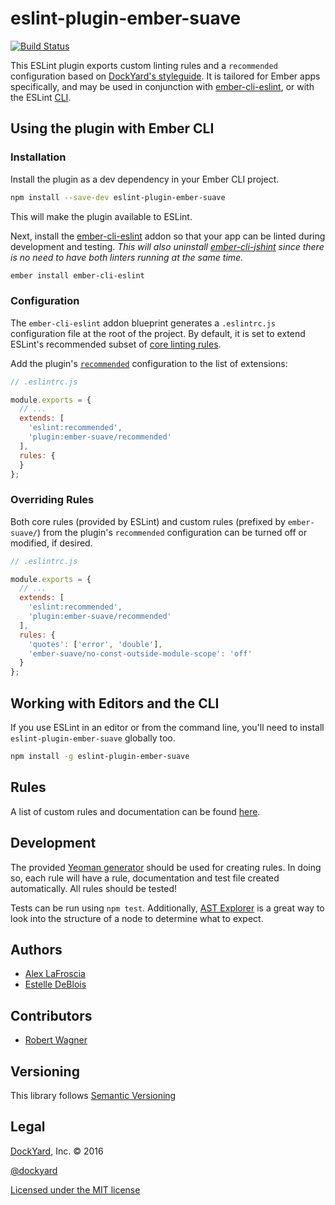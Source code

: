 # eslint-plugin-ember-suave

[![Build Status](https://travis-ci.org/DockYard/eslint-plugin-ember-suave.svg?branch=master)](https://travis-ci.org/DockYard/eslint-plugin-ember-suave)

This ESLint plugin exports custom linting rules and a `recommended` configuration based on [DockYard's styleguide](https://github.com/DockYard/styleguides/tree/master/engineering). It is tailored for Ember apps specifically, and may be used in conjunction with [ember-cli-eslint](https://github.com/ember-cli/ember-cli-eslint), or with the ESLint [CLI](http://eslint.org/docs/user-guide/command-line-interface).

## Using the plugin with Ember CLI

### Installation

Install the plugin as a dev dependency in your Ember CLI project.

```bash
npm install --save-dev eslint-plugin-ember-suave
```

This will make the plugin available to ESLint.

Next, install the [ember-cli-eslint](https://github.com/ember-cli/ember-cli-eslint) addon so that your app can be linted during development and testing. _This will also uninstall [ember-cli-jshint](https://github.com/ember-cli/ember-cli-jshint) since there is no need to have both linters running at the same time._

```bash
ember install ember-cli-eslint
```

### Configuration

The `ember-cli-eslint` addon blueprint generates a `.eslintrc.js` configuration file at the root of the project. By default, it is set to extend ESLint's recommended subset of [core linting rules](http://eslint.org/docs/rules/).

Add the plugin's
[`recommended`](https://github.com/DockYard/eslint-plugin-ember-suave/blob/master/config/recommended.js) configuration to the list of extensions:

```js
// .eslintrc.js

module.exports = {
  // ...
  extends: [
    'eslint:recommended',
    'plugin:ember-suave/recommended'
  ],
  rules: {
  }
};
```

### Overriding Rules

Both core rules (provided by ESLint) and custom rules (prefixed by `ember-suave/`) from the plugin's `recommended` configuration can be turned off or modified, if desired.

```js
// .eslintrc.js

module.exports = {
  // ...
  extends: [
    'eslint:recommended',
    'plugin:ember-suave/recommended'
  ],
  rules: {
    'quotes': ['error', 'double'],
    'ember-suave/no-const-outside-module-scope': 'off'
  }
};
```

## Working with Editors and the CLI

If you use ESLint in an editor or from the command line, you'll need to install `eslint-plugin-ember-suave` globally too.

```bash
npm install -g eslint-plugin-ember-suave
```

## Rules

A list of custom rules and documentation can be found [here](docs/rules).

## Development

The provided [Yeoman generator](https://github.com/eslint/generator-eslint) should be used for creating rules.  In doing so, each rule will have a rule, documentation and test file created automatically.  All rules should be tested!

Tests can be run using `npm test`.  Additionally, [AST Explorer](https://astexplorer.net/) is a great way to look into the structure of a node to determine what to expect.

## Authors

* [Alex LaFroscia](https://github.com/alexlafroscia)
* [Estelle DeBlois](https://github.com/brzpegasus)

## Contributors

* [Robert Wagner](https://github.com/rwwagner90)

## Versioning

This library follows [Semantic Versioning](http://semver.org)

## Legal

[DockYard](http://dockyard.com/), Inc. &copy; 2016

[@dockyard](http://twitter.com/dockyard)

[Licensed under the MIT license](http://www.opensource.org/licenses/mit-license.php)
